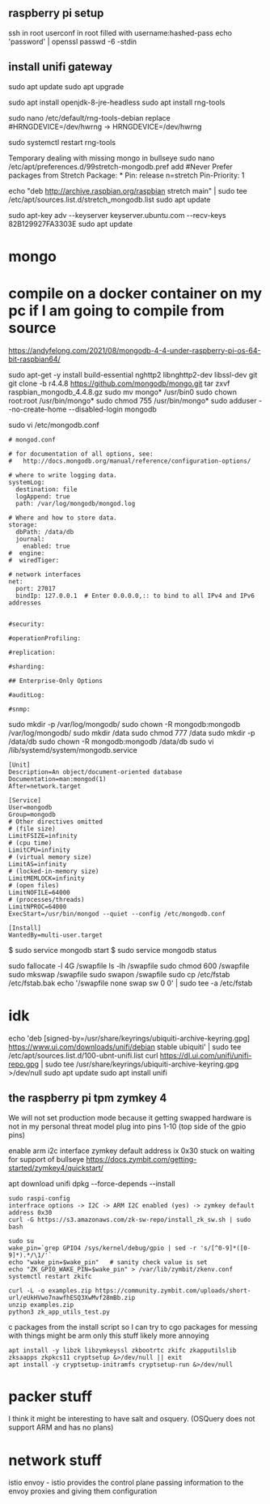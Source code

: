 ## raspberry pi setup
ssh in root
userconf in root filled with
username:hashed-pass
echo 'password' | openssl passwd -6 -stdin

## install unifi gateway
sudo apt update
sudo apt upgrade

sudo apt install openjdk-8-jre-headless
sudo apt install rng-tools

sudo nano /etc/default/rng-tools-debian
replace
#HRNGDEVICE=/dev/hwrng -> HRNGDEVICE=/dev/hwrng

sudo systemctl restart rng-tools


Temporary dealing with missing mongo in bullseye
sudo nano /etc/apt/preferences.d/99stretch-mongodb.pref
add
#Never Prefer packages from Stretch
Package: *
Pin: release n=stretch
Pin-Priority: 1

echo "deb http://archive.raspbian.org/raspbian stretch main" | sudo tee /etc/apt/sources.list.d/stretch_mongodb.list
sudo apt update

sudo apt-key adv --keyserver keyserver.ubuntu.com --recv-keys 82B129927FA3303E
sudo apt update

# mongo
# compile on a docker container on my pc if I am going to compile from source
https://andyfelong.com/2021/08/mongodb-4-4-under-raspberry-pi-os-64-bit-raspbian64/

sudo apt-get -y install build-essential nghttp2 libnghttp2-dev libssl-dev git
git clone -b r4.4.8 https://github.com/mongodb/mongo.git
tar zxvf raspbian_mongodb_4.4.8.gz
sudo mv mongo* /usr/bin0
sudo chown root:root /usr/bin/mongo*
sudo chmod 755 /usr/bin/mongo*
sudo adduser --no-create-home --disabled-login mongodb

sudo vi /etc/mongodb.conf
```
# mongod.conf

# for documentation of all options, see:
#   http://docs.mongodb.org/manual/reference/configuration-options/

# where to write logging data.
systemLog:
  destination: file
  logAppend: true
  path: /var/log/mongodb/mongod.log

# Where and how to store data.
storage:
  dbPath: /data/db
  journal:
    enabled: true
#  engine:
#  wiredTiger:

# network interfaces
net:
  port: 27017
  bindIp: 127.0.0.1  # Enter 0.0.0.0,:: to bind to all IPv4 and IPv6 addresses


#security:

#operationProfiling:

#replication:

#sharding:

## Enterprise-Only Options

#auditLog:

#snmp:
```
sudo mkdir -p /var/log/mongodb/
sudo chown -R mongodb:mongodb /var/log/mongodb/
sudo mkdir /data
sudo chmod 777 /data
sudo mkdir -p /data/db
sudo chown -R mongodb:mongodb /data/db
sudo vi /lib/systemd/system/mongodb.service
```
[Unit]
Description=An object/document-oriented database
Documentation=man:mongod(1)
After=network.target

[Service]
User=mongodb
Group=mongodb
# Other directives omitted
# (file size)
LimitFSIZE=infinity
# (cpu time)
LimitCPU=infinity
# (virtual memory size)
LimitAS=infinity
# (locked-in-memory size)
LimitMEMLOCK=infinity
# (open files)
LimitNOFILE=64000
# (processes/threads)
LimitNPROC=64000
ExecStart=/usr/bin/mongod --quiet --config /etc/mongodb.conf

[Install]
WantedBy=multi-user.target
```
$ sudo service mongodb start
$ sudo service mongodb status

sudo fallocate -l 4G /swapfile
ls -lh /swapfile
sudo chmod 600 /swapfile
sudo mkswap /swapfile
sudo swapon /swapfile
sudo cp /etc/fstab /etc/fstab.bak
echo '/swapfile none swap sw 0 0' | sudo tee -a /etc/fstab

# idk
echo 'deb [signed-by=/usr/share/keyrings/ubiquiti-archive-keyring.gpg] https://www.ui.com/downloads/unifi/debian stable ubiquiti' | sudo tee /etc/apt/sources.list.d/100-ubnt-unifi.list
curl https://dl.ui.com/unifi/unifi-repo.gpg | sudo tee /usr/share/keyrings/ubiquiti-archive-keyring.gpg >/dev/null
sudo apt update
sudo apt install unifi


## the raspberry pi tpm zymkey 4
We will not set production mode because it getting swapped hardware is not in my personal threat model
plug into pins 1-10 (top side of the gpio pins)

enable arm i2c interface
zymkey default address ix 0x30
stuck on waiting for support of bullseye
https://docs.zymbit.com/getting-started/zymkey4/quickstart/

apt download unifi
dpkg --force-depends --install

```
sudo raspi-config
interfrace options -> I2C -> ARM I2C enabled (yes) -> zymkey default address 0x30
curl -G https://s3.amazonaws.com/zk-sw-repo/install_zk_sw.sh | sudo bash

sudo su
wake_pin=`grep GPIO4 /sys/kernel/debug/gpio | sed -r 's/[^0-9]*([0-9]*).*/\1/'`
echo "wake_pin=$wake_pin"   # sanity check value is set
echo "ZK_GPIO_WAKE_PIN=$wake_pin" > /var/lib/zymbit/zkenv.conf
systemctl restart zkifc
```
```
curl -L -o examples.zip https://community.zymbit.com/uploads/short-url/eUkHVwo7nawfhESQ3XwMvf28mBb.zip
unzip examples.zip
python3 zk_app_utils_test.py
```
c packages from the install script so I can try to cgo
packages for messing with things might be arm only this stuff likely more annoying
```
apt install -y libzk libzymkeyssl zkbootrtc zkifc zkapputilslib zksaapps zkpkcs11 cryptsetup &>/dev/null || exit
apt install -y cryptsetup-initramfs cryptsetup-run &>/dev/null
```
# packer stuff
I think it might be interesting to have salt and osquery. (OSQuery does not support ARM and has no plans)

# network stuff
istio envoy - istio provides the control plane passing information to the envoy proxies and giving them configuration